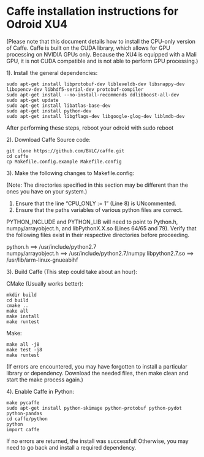 <!--
waggle_topic=IGNORE
waggle_topic=!Waggle/Node/Plugins,Cloud Detector
-->

# Caffe installation instructions for Odroid XU4

(Please note that this document details how to install the CPU-only version of Caffe.
Caffe is built on the CUDA library, which allows for GPU processing on NVIDIA GPUs only.
Because the XU4 is equipped with a Mali GPU, it is not CUDA compatible and is not able to perform GPU processing.)


1). Install the general dependencies:

```
sudo apt-get install libprotobuf-dev libleveldb-dev libsnappy-dev libopencv-dev libhdf5-serial-dev protobuf-compiler
sudo apt-get install --no-install-recommends ddlibboost-all-dev
sudo apt-get update
sudo apt-get install libatlas-base-dev
sudo apt-get install python-dev
sudo apt-get install libgflags-dev libgoogle-glog-dev liblmdb-dev
```

After performing these steps, reboot your odroid with sudo reboot

2). Download Caffe Source code:

```
git clone https://github.com/BVLC/caffe.git
cd caffe
cp Makefile.config.example Makefile.config
```

3). Make the following changes to Makefile.config:

(Note: The directories specified in this section may be different than the ones you have on your system.)

1. Ensure that the line “CPU_ONLY := 1” (Line 8) is UNcommented.
2. Ensure that the paths variables of various python files are correct.

PYTHON_INCLUDE and PYTHON_LIB will need to point to Python.h, numpy/arrayobject.h, and libPythonX.X.so (Lines 64/65 and 79).
Verify that the following files exist in their respective directories before proceeding.

python.h ==> /usr/include/python2.7     
numpy/arrayobject.h ==> /usr/include/python2.7/numpy
libpython2.7.so ==> /usr/lib/arm-linux-gnueabihf

3). Build Caffe (This step could take about an hour):

CMake (Usually works better):

```
mkdir build
cd build
cmake ..
make all
make install
make runtest
```

Make:

```
make all -j8
make test -j8
make runtest
```

(If errors are encountered, you may have forgotten to install a particular library or dependency. Download the needed files, then make clean and start the make process again.)

4). Enable Caffe in Python:

```
make pycaffe
sudo apt-get install python-skimage python-protobuf python-pydot python-pandas
cd caffe/python
python
import caffe
```

If no errors are returned, the install was successful! Otherwise, you may need to go back and install a required dependency.
